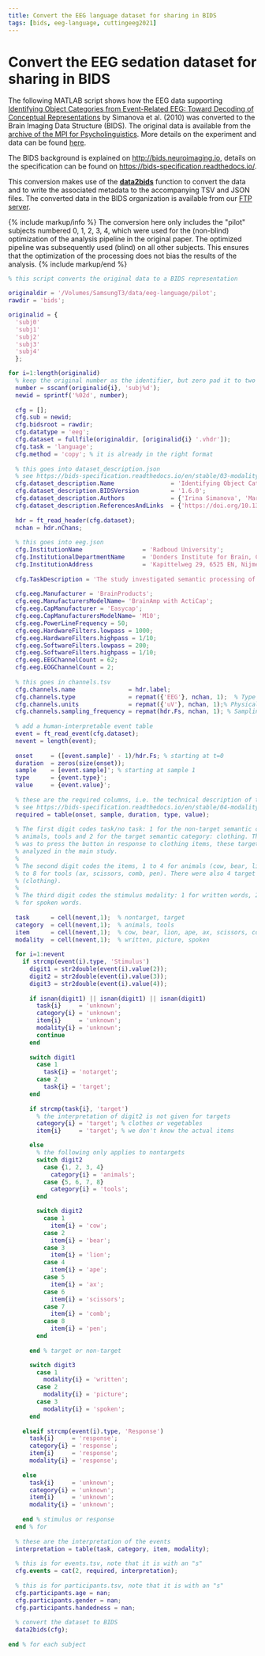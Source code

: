 ```yaml
---
title: Convert the EEG language dataset for sharing in BIDS
tags: [bids, eeg-language, cuttingeeg2021]
---
```


# Convert the EEG sedation dataset for sharing in BIDS

The following MATLAB script shows how the EEG data supporting [Identifying Object Categories from Event-Related EEG: Toward Decoding of Conceptual Representations](https://doi.org/10.1371/journal.pone.0014465) by Simanova et al. (2010) was converted to the Brain Imaging Data Structure (BIDS). The original data is available from the [archive of the MPI for Psycholinguistics](https://hdl.handle.net/1839/00-0000-0000-001B-860D-8). More details on the experiment and data can be found [here](/tutorial/eeg_language/).

The BIDS background is explained on <http://bids.neuroimaging.io>, details on the specification can be found on <https://bids-specification.readthedocs.io/>.

This conversion makes use of the **[data2bids](https://github.com/fieldtrip/fieldtrip/blob/release/data2bids.m)** function to convert the data and to write the associated metadata to the accompanying TSV and JSON files. The converted data in the BIDS organization is available from our [FTP server](ftp://ftp.fieldtriptoolbox.org/pub/fieldtrip/workshop/cuttingeeg2021/).

{% include markup/info %}
The conversion here only includes the "pilot" subjects numbered 0, 1, 2, 3, 4, which were used for the (non-blind) optimization of the analysis pipeline in the original paper. The optimized pipeline was subsequently used (blind) on all other subjects. This ensures that the optimization of the processing does not bias the results of the analysis.
{% include markup/end %}

```` matlab
% this script converts the original data to a BIDS representation

originaldir = '/Volumes/SamsungT3/data/eeg-language/pilot';
rawdir = 'bids';

originalid = {
  'subj0'
  'subj1'
  'subj2'
  'subj3'
  'subj4'
  };

for i=1:length(originalid)
  % keep the original number as the identifier, but zero pad it to two digits (e.g., 01, 02, ...)
  number = sscanf(originalid{i}, 'subj%d');
  newid = sprintf('%02d', number);
  
  cfg = [];
  cfg.sub = newid;
  cfg.bidsroot = rawdir;
  cfg.datatype = 'eeg';
  cfg.dataset = fullfile(originaldir, [originalid{i} '.vhdr']);
  cfg.task = 'language';
  cfg.method = 'copy'; % it is already in the right format
  
  % this goes into dataset_description.json
  % see https://bids-specification.readthedocs.io/en/stable/03-modality-agnostic-files.html#dataset_descriptionjson
  cfg.dataset_description.Name                = 'Identifying Object Categories from Event-Related EEG: Toward Decoding of Conceptual Representations';
  cfg.dataset_description.BIDSVersion         = '1.6.0';
  cfg.dataset_description.Authors             = {'Irina Simanova', 'Marcel van Gerven', 'Robert Oostenveld', 'Peter Hagoort'};
  cfg.dataset_description.ReferencesAndLinks  = {'https://doi.org/10.1371/journal.pone.0014465', 'https://hdl.handle.net/1839/00-0000-0000-001B-860D-8'};
  
  hdr = ft_read_header(cfg.dataset);
  nchan = hdr.nChans;
  
  % this goes into eeg.json
  cfg.InstitutionName                 = 'Radboud University';
  cfg.InstitutionalDepartmentName     = 'Donders Institute for Brain, Cognition and Behaviour';
  cfg.InstitutionAddress              = 'Kapittelweg 29, 6525 EN, Nijmegen, The Netherlands';
  
  cfg.TaskDescription = 'The study investigated semantic processing of stimuli presented as pictures (black line drawings on white background), visually displayed text or as auditory presented words. Stimuli consisted of concepts from three semantic categories: two relevant categories (animals, tools) and a task category that varied across subjects, either clothing or vegetables.';
  
  cfg.eeg.Manufacturer = 'BrainProducts';
  cfg.eeg.ManufacturersModelName= 'BrainAmp with ActiCap';
  cfg.eeg.CapManufacturer = 'Easycap';
  cfg.eeg.CapManufacturersModelName= 'M10';
  cfg.eeg.PowerLineFrequency = 50;
  cfg.eeg.HardwareFilters.lowpass = 1000;
  cfg.eeg.HardwareFilters.highpass = 1/10;
  cfg.eeg.SoftwareFilters.lowpass = 200;
  cfg.eeg.SoftwareFilters.highpass = 1/10;
  cfg.eeg.EEGChannelCount = 62;
  cfg.eeg.EOGChannelCount = 2;
  
  % this goes in channels.tsv
  cfg.channels.name               = hdr.label;
  cfg.channels.type               = repmat({'EEG'}, nchan, 1);  % Type of channel
  cfg.channels.units              = repmat({'uV'}, nchan, 1);% Physical unit of the data values recorded by this channel in SI
  cfg.channels.sampling_frequency = repmat(hdr.Fs, nchan, 1); % Sampling rate of the channel in Hz.
  
  % add a human-interpretable event table
  event = ft_read_event(cfg.dataset);
  nevent = length(event);
  
  onset     = ([event.sample]' - 1)/hdr.Fs; % starting at t=0
  duration  = zeros(size(onset));
  sample    = [event.sample]'; % starting at sample 1
  type      = {event.type}';
  value     = {event.value}';
  
  % these are the required columns, i.e. the technical description of the events
  % see https://bids-specification.readthedocs.io/en/stable/04-modality-specific-files/05-task-events.html
  required = table(onset, sample, duration, type, value);
  
  % The first digit codes task/no task: 1 for the non-target semantic categories:
  % animals, tools and 2 for the target semantic category: clothing. The subjects’ task
  % was to press the button in response to clothing items, these targets were not
  % analyzed in the main study.
  %
  % The second digit codes the items, 1 to 4 for animals (cow, bear, lion, ape) and 5
  % to 8 for tools (ax, scissors, comb, pen). There were also 4 target items
  % (clothing).
  %
  % The third digit codes the stimulus modality: 1 for written words, 2 for pictures, 3
  % for spoken words.
  
  task      = cell(nevent,1);  % nontarget, target
  category  = cell(nevent,1);  % animals, tools
  item      = cell(nevent,1);  % cow, bear, lion, ape, ax, scissors, comb, pen
  modality  = cell(nevent,1);  % written, picture, spoken
  
  for i=1:nevent
    if strcmp(event(i).type, 'Stimulus')
      digit1 = str2double(event(i).value(2));
      digit2 = str2double(event(i).value(3));
      digit3 = str2double(event(i).value(4));
      
      if isnan(digit1) || isnan(digit1) || isnan(digit1)
        task{i}     = 'unknown';
        category{i} = 'unknown';
        item{i}     = 'unknown';
        modality{i} = 'unknown';
        continue
      end
      
      switch digit1
        case 1
          task{i} = 'notarget';
        case 2
          task{i} = 'target';
      end
      
      if strcmp(task{i}, 'target')
        % the interpretation of digit2 is not given for targets
        category{i} = 'target'; % clothes or vegetables
        item{i}     = 'target'; % we don't know the actual items

      else
        % the following only applies to nontargets
        switch digit2
          case {1, 2, 3, 4}
            category{i} = 'animals';
          case {5, 6, 7, 8}
            category{i} = 'tools';
        end

        switch digit2
          case 1
            item{i} = 'cow';
          case 2
            item{i} = 'bear';
          case 3
            item{i} = 'lion';
          case 4
            item{i} = 'ape';
          case 5
            item{i} = 'ax';
          case 6
            item{i} = 'scissors';
          case 7
            item{i} = 'comb';
          case 8
            item{i} = 'pen';
        end
        
      end % target or non-target

      switch digit3
        case 1
          modality{i} = 'written';
        case 2
          modality{i} = 'picture';
        case 3
          modality{i} = 'spoken';
      end
      
    elseif strcmp(event(i).type, 'Response')
      task{i}     = 'response';
      category{i} = 'response';
      item{i}     = 'response';
      modality{i} = 'response';
      
    else
      task{i}     = 'unknown';
      category{i} = 'unknown';
      item{i}     = 'unknown';
      modality{i} = 'unknown';
      
    end % stimulus or response
  end % for
  
  % these are the interpretation of the events
  interpretation = table(task, category, item, modality);
  
  % this is for events.tsv, note that it is with an "s"
  cfg.events = cat(2, required, interpretation);
  
  % this is for participants.tsv, note that it is with an "s"
  cfg.participants.age = nan;
  cfg.participants.gender = nan;
  cfg.participants.handedness = nan;
  
  % convert the dataset to BIDS
  data2bids(cfg);
  
end % for each subject
````
